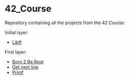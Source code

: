 # 42_Course
Repository containing all the projects from the 42 Course:

Initial layer:
* [Libft](https://github.com/pineppa/42_0_libft)

First layer:
* [Born 2 Be Root](https://github.com/pineppa/42_1_Born2beRoot)
* [Get next line](https://github.com/pineppa/42_1_Get_next_line)
* [Printf](https://github.com/pineppa/42_1_Printf)
